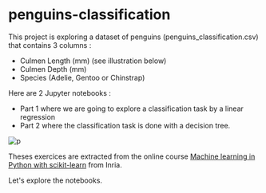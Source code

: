 # penguins-classification

This project is exploring a dataset of penguins (penguins_classification.csv) that contains 3 columns :

- Culmen Length (mm) (see illustration below)
- Culmen Depth (mm)
- Species (Adelie, Gentoo or Chinstrap)

Here are 2 Jupyter notebooks :

- Part 1 where we are going to explore a classification task by a linear regression
- Part 2 where the classification task is done with a decision tree.

![p](https://user-images.githubusercontent.com/54525819/139197232-91df7152-f6a9-4149-89d6-d04ad2cf021a.jpg)

Theses exercices are extracted from the online course [Machine learning in Python with scikit-learn](https://www.fun-mooc.fr/fr/cours/machine-learning-python-scikit-learn/) from Inria.

Let's explore the notebooks.
